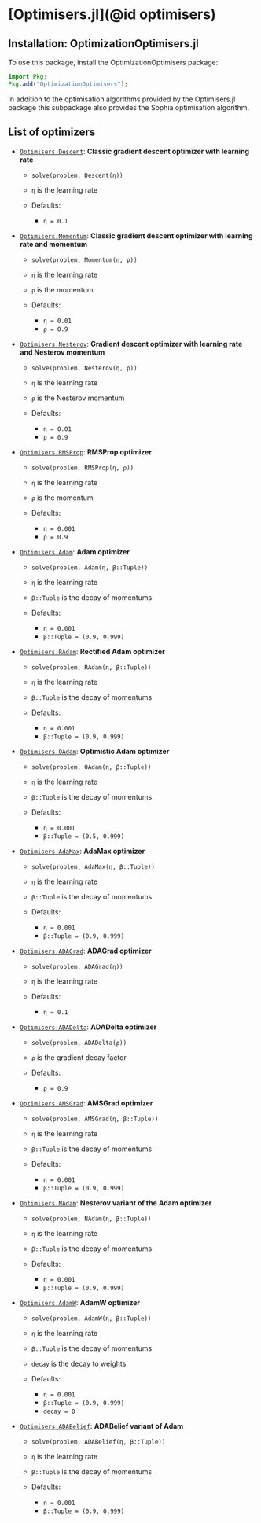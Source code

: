 # [Optimisers.jl](@id optimisers)

## Installation: OptimizationOptimisers.jl

To use this package, install the OptimizationOptimisers package:

```julia
import Pkg;
Pkg.add("OptimizationOptimisers");
```

In addition to the optimisation algorithms provided by the Optimisers.jl package this subpackage
also provides the Sophia optimisation algorithm.

## List of optimizers

  - [`Optimisers.Descent`](https://fluxml.ai/Optimisers.jl/dev/api/#Optimisers.Descent): **Classic gradient descent optimizer with learning rate**
    
      + `solve(problem, Descent(η))`
    
      + `η` is the learning rate
      + Defaults:
        
          * `η = 0.1`

  - [`Optimisers.Momentum`](https://fluxml.ai/Optimisers.jl/dev/api/#Optimisers.Momentum): **Classic gradient descent optimizer with learning rate and momentum**
    
      + `solve(problem, Momentum(η, ρ))`
    
      + `η` is the learning rate
      + `ρ` is the momentum
      + Defaults:
        
          * `η = 0.01`
          * `ρ = 0.9`
  - [`Optimisers.Nesterov`](https://fluxml.ai/Optimisers.jl/dev/api/#Optimisers.Nesterov): **Gradient descent optimizer with learning rate and Nesterov momentum**
    
      + `solve(problem, Nesterov(η, ρ))`
    
      + `η` is the learning rate
      + `ρ` is the Nesterov momentum
      + Defaults:
        
          * `η = 0.01`
          * `ρ = 0.9`
  - [`Optimisers.RMSProp`](https://fluxml.ai/Optimisers.jl/dev/api/#Optimisers.RMSProp): **RMSProp optimizer**
    
      + `solve(problem, RMSProp(η, ρ))`
    
      + `η` is the learning rate
      + `ρ` is the momentum
      + Defaults:
        
          * `η = 0.001`
          * `ρ = 0.9`
  - [`Optimisers.Adam`](https://fluxml.ai/Optimisers.jl/dev/api/#Optimisers.Adam): **Adam optimizer**
    
      + `solve(problem, Adam(η, β::Tuple))`
    
      + `η` is the learning rate
      + `β::Tuple` is the decay of momentums
      + Defaults:
        
          * `η = 0.001`
          * `β::Tuple = (0.9, 0.999)`
  - [`Optimisers.RAdam`](https://fluxml.ai/Optimisers.jl/dev/api/#Optimisers.RAdam): **Rectified Adam optimizer**
    
      + `solve(problem, RAdam(η, β::Tuple))`
    
      + `η` is the learning rate
      + `β::Tuple` is the decay of momentums
      + Defaults:
        
          * `η = 0.001`
          * `β::Tuple = (0.9, 0.999)`
  - [`Optimisers.OAdam`](https://fluxml.ai/Optimisers.jl/dev/api/#Optimisers.OAdam): **Optimistic Adam optimizer**
    
      + `solve(problem, OAdam(η, β::Tuple))`
    
      + `η` is the learning rate
      + `β::Tuple` is the decay of momentums
      + Defaults:
        
          * `η = 0.001`
          * `β::Tuple = (0.5, 0.999)`
  - [`Optimisers.AdaMax`](https://fluxml.ai/Optimisers.jl/dev/api/#Optimisers.AdaMax): **AdaMax optimizer**
    
      + `solve(problem, AdaMax(η, β::Tuple))`
    
      + `η` is the learning rate
      + `β::Tuple` is the decay of momentums
      + Defaults:
        
          * `η = 0.001`
          * `β::Tuple = (0.9, 0.999)`
  - [`Optimisers.ADAGrad`](https://fluxml.ai/Optimisers.jl/dev/api/#Optimisers.ADAGrad): **ADAGrad optimizer**
    
      + `solve(problem, ADAGrad(η))`
    
      + `η` is the learning rate
      + Defaults:
        
          * `η = 0.1`
  - [`Optimisers.ADADelta`](https://fluxml.ai/Optimisers.jl/dev/api/#Optimisers.ADADelta): **ADADelta optimizer**
    
      + `solve(problem, ADADelta(ρ))`
    
      + `ρ` is the gradient decay factor
      + Defaults:
        
          * `ρ = 0.9`
  - [`Optimisers.AMSGrad`](https://fluxml.ai/Optimisers.jl/dev/api/#Optimisers.ADAGrad): **AMSGrad optimizer**
    
      + `solve(problem, AMSGrad(η, β::Tuple))`
    
      + `η` is the learning rate
      + `β::Tuple` is the decay of momentums
      + Defaults:
        
          * `η = 0.001`
          * `β::Tuple = (0.9, 0.999)`
  - [`Optimisers.NAdam`](https://fluxml.ai/Optimisers.jl/dev/api/#Optimisers.NAdam): **Nesterov variant of the Adam optimizer**
    
      + `solve(problem, NAdam(η, β::Tuple))`
    
      + `η` is the learning rate
      + `β::Tuple` is the decay of momentums
      + Defaults:
        
          * `η = 0.001`
          * `β::Tuple = (0.9, 0.999)`
  - [`Optimisers.AdamW`](https://fluxml.ai/Optimisers.jl/dev/api/#Optimisers.AdamW): **AdamW optimizer**
    
      + `solve(problem, AdamW(η, β::Tuple))`
    
      + `η` is the learning rate
      + `β::Tuple` is the decay of momentums
      + `decay` is the decay to weights
      + Defaults:
        
          * `η = 0.001`
          * `β::Tuple = (0.9, 0.999)`
          * `decay = 0`
  - [`Optimisers.ADABelief`](https://fluxml.ai/Optimisers.jl/dev/api/#Optimisers.ADABelief): **ADABelief variant of Adam**
    
      + `solve(problem, ADABelief(η, β::Tuple))`
    
      + `η` is the learning rate
      + `β::Tuple` is the decay of momentums
      + Defaults:
        
          * `η = 0.001`
          * `β::Tuple = (0.9, 0.999)`
